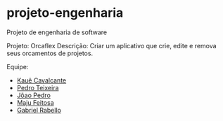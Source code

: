 # projeto-engenharia
 Projeto de engenharia de software

Projeto: Orcaflex
Descrição: Criar um aplicativo que crie, edite e remova seus orcamentos de projetos. 

Equipe:
 - <a href="https://github.com/kauecavalcante" a>Kauê Cavalcante<a/>
 - <a href="https://github.com/pedroteixeira02" a>Pedro Teixeira<a/>
 - <a href="https://github.com/JoaoPedro-09" a>Jõao Pedro<a/>
- <a href="https://github.com/marjufeitosa" a>Maju Feitosa<a/>
- <a href="https://github.com/BieldoPry" a>Gabriel Rabello<a/>


